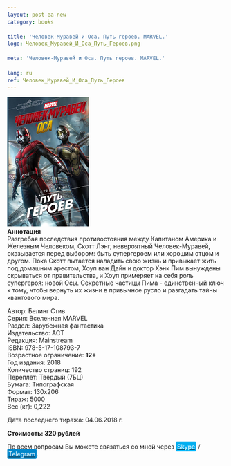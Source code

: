 ```yaml
---
layout: post-ea-new
category: books

title: 'Человек-Муравей и Оса. Путь героев. MARVEL.'
logo: Человек_Муравей_И_Оса_Путь_Героев.png

meta: 'Человек-Муравей и Оса. Путь героев. MARVEL.'

lang: ru
ref: Человек_Муравей_И_Оса_Путь_Героев
---
```


<a data-fancybox="gallery" href="/img/books/Человек_Муравей_И_Оса_Путь_Героев.png"><img src="/img/books/Человек_Муравей_И_Оса_Путь_Героев.png" alt=""></a>  
**Аннотация**  
Разгребая последствия противостояния между Капитаном Америка и Железным Человеком, Скотт Лэнг, невероятный Человек-Муравей, оказывается перед выбором: быть супергероем или хорошим отцом и другом. Пока Скотт пытается наладить свою жизнь и привыкает жить под домашним арестом, Хоуп ван Дайн и доктор Хэнк Пим вынуждены скрываться от правительства, и Хоуп примеряет на себя роль супергероя: новой Осы. Секретные частицы Пима - единственный ключ к тому, чтобы вернуть их жизни в привычное русло и разгадать тайны квантового мира.

Автор: Белинг Стив  
Серия: Вселенная MARVEL  
Раздел: Зарубежная фантастика  
Издательство: АСТ  
Редакция: Mainstream  
ISBN: 978-5-17-108793-7  
Возрастное ограничение: **12+**  
Год издания: 2018  
Количество страниц: 192  
Переплёт: Твёрдый  (7БЦ)  
Бумага: Типографская  
Формат: 130х206  
Тираж: 5000  
Вес (кг): 0,222

Дата последнего тиража:	04.06.2018 г.

**Стоимость: 320 рублей**

По всем вопросам Вы можете связаться со мной через <a href="skype:chutkoy89?call" target="_blank"><span style="background-color:#00aff0; color:white; padding:3px; border-radius: 3px">Skype</span></a> / <a href="https://t.me/chutkoy" target="_blank"><span style="background-color:#0088cc; color:white; padding:3px; border-radius: 3px">Telegram</span></a>.